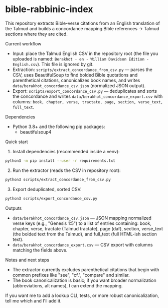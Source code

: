 # bible-rabbinic-index

This repository extracts Bible-verse citations from an English translation of the Talmud
and builds a concordance mapping Bible references -> Talmud sections where they are cited.

Current workflow
- Input: place the Talmud English CSV in the repository root (the file you uploaded is named:
	`Berakhot - en - William Davidson Edition - English.csv`). This file is ignored by git.
- Extraction: `scripts/extract_concordance_from_csv.py` — parses the CSV, uses BeautifulSoup to
	find bolded Bible quotations and parenthetical citations, canonicalizes book names, and
	writes `data/berakhot_concordance_csv.json` (normalized JSON output).
- Export: `scripts/export_concordance_csv.py` — deduplicates and sorts the concordance and writes
	`data/berakhot_concordance_export.csv` with columns:
	`book, chapter, verse, tractate, page, section, verse_text, full_text`.

Dependencies
- Python 3.8+ and the following pip packages:
	- beautifulsoup4

Quick start
1. Install dependencies (recommended inside a venv):

```bash
python3 -m pip install --user -r requirements.txt
```

2. Run the extractor (reads the CSV in repository root):

```bash
python3 scripts/extract_concordance_from_csv.py
```

3. Export deduplicated, sorted CSV:

```bash
python3 scripts/export_concordance_csv.py
```

Outputs
- `data/berakhot_concordance_csv.json` — JSON mapping normalized verse keys (e.g., "Genesis 1:5") to
	a list of entries containing: book, chapter, verse, tractate (Talmud tractate), page (daf), section,
	verse_text (the bolded text from the Talmud), and full_text (full HTML-ish section text).
- `data/berakhot_concordance_export.csv` — CSV export with columns matching the fields above.

Notes and next steps
- The extractor currently excludes parenthetical citations that begin with common prefixes like
	"see", "cf.", "compare" and similar.
- The book canonicalization is basic; if you want broader normalization (abbreviations, alt names),
	I can extend the mapping.

If you want me to add a lookup CLI, tests, or more robust canonicalization, tell me which and I'll add it.